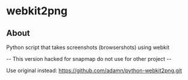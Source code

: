 **webkit2png** 
==============

About
------
Python script that takes screenshots (browsershots) using webkit

-- This version hacked for snapmap do not use for other project --

Use original instead: https://github.com/adamn/python-webkit2png.git
